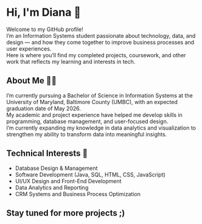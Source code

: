 # Hi, I'm Diana 👋

Welcome to my GitHub profile!  
I’m an Information Systems student passionate about technology, data, and design — and how they come together to improve business processes and user experiences.  
Here is where you’ll find my completed projects, coursework, and other work that reflects my learning and interests in tech.

## About Me 👩‍💻
I’m currently pursuing a Bachelor of Science in Information Systems at the University of Maryland, Baltimore County (UMBC), with an expected graduation date of May 2026.  
My academic and project experience have helped me develop skills in programming, database management, and user-focused design.  
I’m currently expanding my knowledge in data analytics and visualization to strengthen my ability to transform data into meaningful insights.

## Technical Interests 🍎
- Database Design & Management  
- Software Development (Java, SQL, HTML, CSS, JavaScript)  
- UI/UX Design and Front-End Development  
- Data Analytics and Reporting  
- CRM Systems and Business Process Optimization

## Stay tuned for more projects ;)

